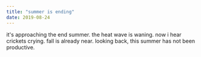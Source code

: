 ```yaml
---
title: "summer is ending"
date: 2019-08-24
---
```


it's approaching the end summer. the heat wave is waning. now i hear crickets crying. fall is already near. 
looking back,  this summer has not been productive.
